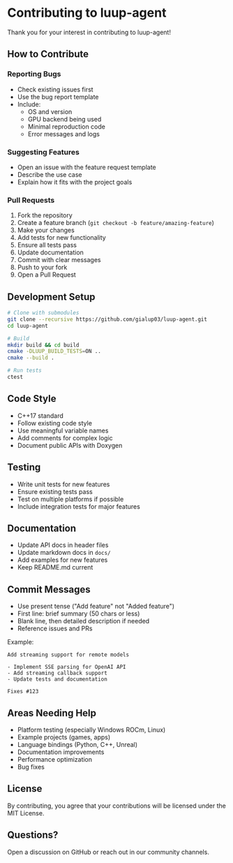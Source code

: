 # Contributing to luup-agent

Thank you for your interest in contributing to luup-agent!

## How to Contribute

### Reporting Bugs

- Check existing issues first
- Use the bug report template
- Include:
  - OS and version
  - GPU backend being used
  - Minimal reproduction code
  - Error messages and logs

### Suggesting Features

- Open an issue with the feature request template
- Describe the use case
- Explain how it fits with the project goals

### Pull Requests

1. Fork the repository
2. Create a feature branch (`git checkout -b feature/amazing-feature`)
3. Make your changes
4. Add tests for new functionality
5. Ensure all tests pass
6. Update documentation
7. Commit with clear messages
8. Push to your fork
9. Open a Pull Request

## Development Setup

```bash
# Clone with submodules
git clone --recursive https://github.com/gialup03/luup-agent.git
cd luup-agent

# Build
mkdir build && cd build
cmake -DLUUP_BUILD_TESTS=ON ..
cmake --build .

# Run tests
ctest
```

## Code Style

- C++17 standard
- Follow existing code style
- Use meaningful variable names
- Add comments for complex logic
- Document public APIs with Doxygen

## Testing

- Write unit tests for new features
- Ensure existing tests pass
- Test on multiple platforms if possible
- Include integration tests for major features

## Documentation

- Update API docs in header files
- Update markdown docs in `docs/`
- Add examples for new features
- Keep README.md current

## Commit Messages

- Use present tense ("Add feature" not "Added feature")
- First line: brief summary (50 chars or less)
- Blank line, then detailed description if needed
- Reference issues and PRs

Example:
```
Add streaming support for remote models

- Implement SSE parsing for OpenAI API
- Add streaming callback support
- Update tests and documentation

Fixes #123
```

## Areas Needing Help

- Platform testing (especially Windows ROCm, Linux)
- Example projects (games, apps)
- Language bindings (Python, C++, Unreal)
- Documentation improvements
- Performance optimization
- Bug fixes

## License

By contributing, you agree that your contributions will be licensed under the MIT License.

## Questions?

Open a discussion on GitHub or reach out in our community channels.

